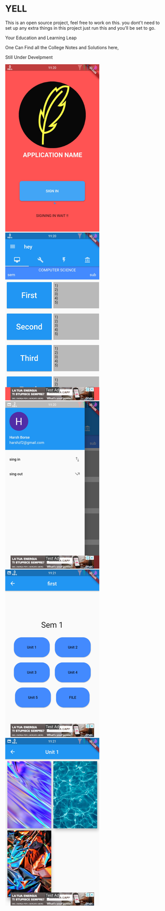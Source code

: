 # YELL

This is an open source project, feel free to work on this.
you dont't need to set up any extra things in this project just run this and you'll be set to go.

Your Education and Learning Leap

One Can Find all the College Notes and Solutions here,

Still Under Develpment

<img src="https://github.com/borsezf2/YELL/blob/master/images/Screenshot_2019-07-05-23-20-38.jpg" width=300/>
<img src="https://github.com/borsezf2/YELL/blob/master/images/Screenshot_2019-07-05-23-20-52.jpg" width=300/>
<img src="https://github.com/borsezf2/YELL/blob/master/images/Screenshot_2019-07-05-23-20-55.jpg" width=300/>
<img src="https://github.com/borsezf2/YELL/blob/master/images/Screenshot_2019-07-05-23-21-02.jpg" width=300/>
<img src="https://github.com/borsezf2/YELL/blob/master/images/Screenshot_2019-07-05-23-21-06.jpg" width=300/>
